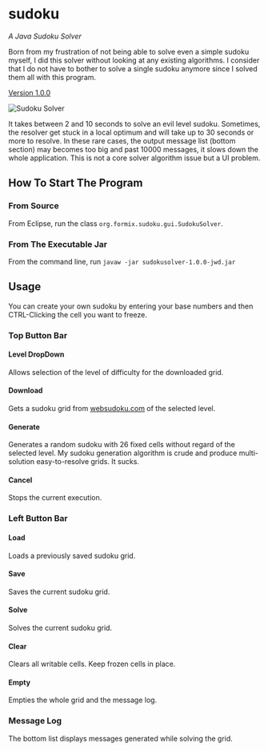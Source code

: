 # sudoku

*A Java Sudoku Solver*

Born from my frustration of not being able to solve even a simple sudoku 
myself, I did this solver without looking at any existing algorithms. I
consider that I do not have to bother to solve a single sudoku anymore
since I solved them all with this program.

[Version 1.0.0](https://github.com/formix/sudoku/releases/tag/1.0.0)

![Sudoku Solver](https://cloud.githubusercontent.com/assets/8600014/10090085/137b2aae-62f9-11e5-8ae3-cda2ca52b1b7.png)

It takes between 2 and 10 seconds to solve an evil level sudoku. Sometimes, 
the resolver get stuck in a local optimum and will take up to 30 seconds 
or more to resolve. In these rare cases, the output message list (bottom 
section) may becomes too big and past 10000 messages, it slows down the 
whole application. This is not a core solver algorithm issue but a UI 
problem.

## How To Start The Program

### From Source

From Eclipse, run the class `org.formix.sudoku.gui.SudokuSolver`.

### From The Executable Jar

From the command line, run `javaw -jar sudokusolver-1.0.0-jwd.jar`

## Usage

You can create your own sudoku by entering your base numbers and then
CTRL-Clicking the cell you want to freeze.

### Top Button Bar

#### Level DropDown

Allows selection of the level of difficulty for the downloaded grid.

#### Download

Gets a sudoku grid from [websudoku.com](http://like.websudoku.com) of the 
selected level.

#### Generate

Generates a random sudoku with 26 fixed cells without regard of the selected 
level. My sudoku generation algorithm is crude and produce multi-solution
easy-to-resolve grids. It sucks.

#### Cancel

Stops the current execution.

### Left Button Bar

#### Load

Loads a previously saved sudoku grid.

#### Save

Saves the current sudoku grid.

#### Solve

Solves the current sudoku grid.

#### Clear

Clears all writable cells. Keep frozen cells in place.

#### Empty

Empties the whole grid and the message log.

### Message Log

The bottom list displays messages generated while solving the grid.
